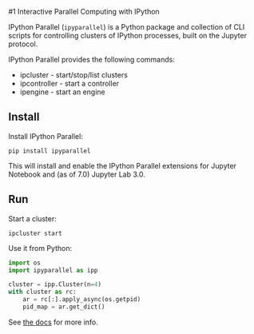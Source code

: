 #1 Interactive Parallel Computing with IPython

IPython Parallel (`ipyparallel`) is a Python package and collection of CLI scripts for controlling clusters of IPython processes, built on the Jupyter protocol.

IPython Parallel provides the following commands:

- ipcluster - start/stop/list clusters
- ipcontroller - start a controller
- ipengine - start an engine

## Install

Install IPython Parallel:

    pip install ipyparallel

This will install and enable the IPython Parallel extensions
for Jupyter Notebook and (as of 7.0) Jupyter Lab 3.0.

## Run

Start a cluster:

    ipcluster start

Use it from Python:

```python
import os
import ipyparallel as ipp

cluster = ipp.Cluster(n=4)
with cluster as rc:
    ar = rc[:].apply_async(os.getpid)
    pid_map = ar.get_dict()
```

See [the docs](https://ipyparallel.readthedocs.io) for more info.
